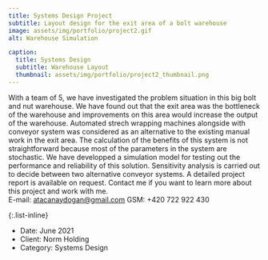 ```yaml
---
title: Systems Design Project
subtitle: Layout design for the exit area of a bolt warehouse
image: assets/img/portfolio/project2.gif
alt: Warehouse Simulation

caption:
  title: Systems Design
  subtitle: Warehouse Layout
  thumbnail: assets/img/portfolio/project2_thumbnail.png
---
```

With a team of 5, we have investigated the problem situation in this big bolt and nut warehouse. We have found out that the exit area was the bottleneck of the warehouse and improvements on this area would increase the output of the warehouse. Automated strech wrapping machines alongside with conveyor system was considered as an alternative to the existing manual work in the exit area. The calculation of the benefits of this system is not straightforward because most of the parameters in the system are stochastic. We have developped a simulation model for testing out the performance and reliability of this solution. Sensitivity analysis is carried out to decide between two alternative conveyor systems. A detailed project report is available on request.
Contact me if you want to learn more about this project and work with me.
<br>E-mail: atacanaydogan@gmail.com
GSM: +420 722 922 430

{:.list-inline}
- Date: June 2021
- Client: Norm Holding
- Category: Systems Design
